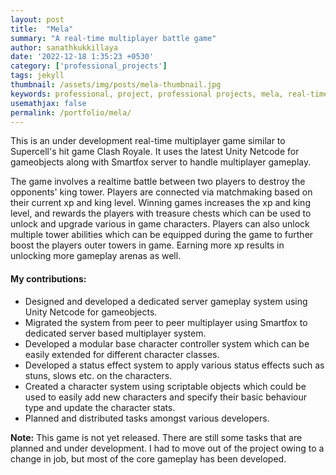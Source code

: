 ```yaml
---
layout: post
title:  "Mela"
summary: "A real-time multiplayer battle game"
author: sanathkukkillaya
date: '2022-12-18 1:35:23 +0530'
category: ['professional_projects']
tags: jekyll
thumbnail: /assets/img/posts/mela-thumbnail.jpg
keywords: professional, project, professional projects, mela, real-time multiplayer, multiplayer, online arena, kings, towers, combat, spells, abilities, pathfinding, dedicater server, smartfox, unity netcode for gameobjects, netcode, modular, status effect
usemathjax: false
permalink: /portfolio/mela/
---
```

This is an under development real-time multiplayer game similar to Supercell's hit game Clash Royale. It uses the latest Unity Netcode for gameobjects along with Smartfox server to handle multiplayer gameplay.

The game involves a realtime battle between two players to destroy the opponents' king tower. Players are connected via matchmaking based on their current xp and king level. Winning games increases the xp and king level, and rewards the players with treasure chests which can be used to unlock and upgrade various in game characters. Players can also unlock multiple tower abilities which can be equipped during the game to further boost the players outer towers in game. Earning more xp results in unlocking more gameplay arenas as well.

#### My contributions:
- Designed and developed a dedicated server gameplay system using Unity Netcode for gameobjects.
- Migrated the system from peer to peer multiplayer using Smartfox to dedicated server based multiplayer system.
- Developed a modular base character controller system which can be easily extended for different character classes.
- Developed a status effect system to apply various status effects such as stuns, slows etc. on the characters.
- Created a character system using scriptable objects which could be used to easily add new characters and specify their basic behaviour type and update the character stats.
- Planned and distributed tasks amongst various developers.

**Note:** This game is not yet released. There are still some tasks that are planned and under development. I had to move out of the project owing to a change in job, but most of the core gameplay has been developed.